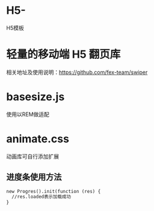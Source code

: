# H5-
H5模板
# 轻量的移动端 H5 翻页库
相关地址及使用说明：https://github.com/fex-team/swiper
# basesize.js
使用以REM做适配
# animate.css
动画库可自行添加扩展
## 进度条使用方法
```html
new Progres().init(function (res) {
  //res.loaded表示加载成功
}
```